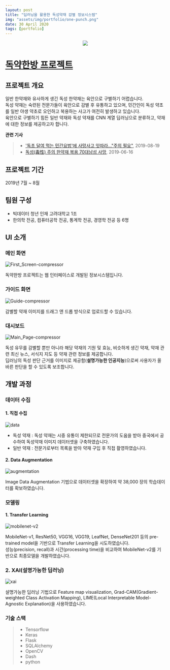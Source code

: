 ```yaml
---
layout: post
title: "딥러닝을 활용한 독성약재 감별 정보시스템"
img: "assets/img/portfolio/one-punch.png"
date: 30 April 2020
tags: [portfolio]
---
```

<div align="center">
  <a href="https://github.com/realblack0/One-Punch">
    <img src="https://user-images.githubusercontent.com/50395556/80699414-e2de9200-8b16-11ea-8e45-112a27b41a9c.png">
  </a>
</div>

# [독약한방 프로젝트](https://github.com/realblack0/One-Punch)

## 프로젝트 개요

일반 한약재와 유사하게 생긴 독성 한약재는 육안으로 구별하기 어렵습니다.  
독성 약재는 숙련된 전문가들이 육안으로 감별 후 유통하고 있으며, 민간인이 독성 약초를 일반 야생 약초로 오인하고 복용하는 사고가 여전히 발생하고 있습니다.  
육안으로 구별하기 힘든 일반 약재와 독성 약재를 CNN 계열 딥러닝으로 분류하고, 약재에 대한 정보를 제공하고자 합니다.

**관련 기사**
> - ['독초 달여 먹는 민간요법'에 사망사고 잇따라…"주의 필요"](https://www.yna.co.kr/view/AKR20190819050400054), 2019-08-19
> - [독성(毒性) 주의 한약재 복용 70대남성 사망](http://www.dailymedi.com/detail.php?number=843884), 2019-06-16

## 프로젝트 기간

2019년 7월 ~ 8월

## 팀원 구성

- 빅데이터 청년 인재 고려대학교 1조
- 한의학 전공, 컴퓨터공학 전공, 통계학 전공, 경영학 전공 등 6명

## UI 소개

### 메인 화면

![First_Screen-compressor](https://user-images.githubusercontent.com/50395556/80694291-4369d100-8b0f-11ea-86ea-45fa9f0b34d3.png)

독약한방 프로젝트는 웹 인터페이스로 개발된 정보시스템입니다.

### 가이드 화면

![Guide-compressor](https://user-images.githubusercontent.com/50395556/80694294-45339480-8b0f-11ea-9406-b9933002cd74.png)

감별할 약재 이미지를 드래그 앤 드롭 방식으로 업로드할 수 있습니다.

### 대시보드

![Main_Page-compressor](https://user-images.githubusercontent.com/50395556/80694299-45cc2b00-8b0f-11ea-88f4-03a6a8013c1a.png)

독성 유무를 감별할 뿐만 아니라 해당 약재의 기원 및 효능, 비슷하게 생긴 약재, 약재 관련 최신 뉴스, 서식지 지도 등 약재 관련 정보를 제공합니다.  
딥러닝의 독성 판단 근거를 이미지로 제공함(**설명가능한 인공지능**)으로써 사용자가 올바른 판단을 할 수 있도록 보조합니다.

## 개발 과정

### 데이터 수집

#### 1. 직접 수집

![data](https://user-images.githubusercontent.com/50395556/80697441-ea506c00-8b13-11ea-9f82-7ff8c8ae6e98.png)

- 독성 약재 : 독성 약재는 시중 유통이 제한되므로 전문가의 도움을 받아 중국에서 공수하여 독성약재 이미지 데이터셋을 구축하였습니다.
- 일반 약재 : 전문가로부터 목록을 받아 약재 구입 후 직접 촬영하였습니다.

#### 2. Data Augmentation

![augmentation](https://user-images.githubusercontent.com/50395556/80697331-c7be5300-8b13-11ea-9597-e241b52b7dbe.png)

Image Data Augmentation 기법으로 데이터셋을 확장하여 약 38,000 장의 학습데이터를 확보하였습니다.

### 모델링

#### 1. Transfer Learning

![mobilenet-v2](https://user-images.githubusercontent.com/50395556/80697189-9776b480-8b13-11ea-8888-ffa7ccd12c25.png)

MobileNet-v1, ResNet50, VGG16, VGG19, LeafNet, DenseNet201 등의 pre-trained model을 기반으로 Transfer Learning을 시도하였습니다.  
성능(precision, recall)과 시간(processing time)을 비교하여 MobileNet-v2를 기반으로 최종모델을 개발하였습니다.

### 2. XAI(설명가능한 딥러닝)

![xai](https://user-images.githubusercontent.com/50395556/80697302-bffeae80-8b13-11ea-87a8-b78d593766a4.png)

설명가능한 딥러닝 기법으로 Feature map visualization, Grad-CAM(Gradient-weighted Class Activation Mapping), LIME(Local Interpretable Model-Agnostic Explanation)을 사용하였습니다.

### 기술 스택

> - Tensorflow
> - Keras
> - Flask
> - SQLAlchemy
> - OpenCV
> - Dash
> - python
